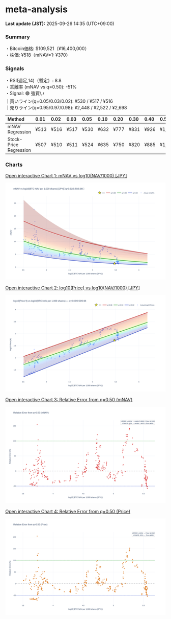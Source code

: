 # meta-analysis


<!--REPORT:START-->
**Last update (JST):** 2025-09-26 14:35 (UTC+09:00)

### Summary
・Bitcoin価格: $109,521（¥16,400,000）  
・株価: ¥518（mNAV=1: ¥370）

### Signals
・RSI(週足,14)（暫定）: 8.8  
・乖離率 (mNAV vs q=0.50): -51%  
・Signal: 🟣 強買い  
｜買いライン(q=0.05/0.03/0.02): ¥530 / ¥517 / ¥516  
｜売りライン(q=0.95/0.97/0.98): ¥2,448 / ¥2,522 / ¥2,698

| Method                 | 0.01   | 0.02   | 0.03   | 0.05   | 0.10   | 0.20   | 0.30   | 0.40   | 0.50   | 0.60   | 0.70   | 0.80   | 0.90   | 0.95   | 0.97   | 0.98   | 0.99   |
|:-----------------------|:-------|:-------|:-------|:-------|:-------|:-------|:-------|:-------|:-------|:-------|:-------|:-------|:-------|:-------|:-------|:-------|:-------|
| mNAV Regression        | ¥513   | ¥516   | ¥517   | ¥530   | ¥632   | ¥777   | ¥831   | ¥926   | ¥1,082 | ¥1,239 | ¥1,371 | ¥1,818 | ¥2,212 | ¥2,448 | ¥2,522 | ¥2,698 | ¥2,680 |
| Stock-Price Regression | ¥507   | ¥510   | ¥511   | ¥524   | ¥635   | ¥750   | ¥820   | ¥885   | ¥1,016 | ¥1,098 | ¥1,254 | ¥1,700 | ¥2,051 | ¥2,281 | ¥2,273 | ¥2,478 | ¥2,494 |

### Charts
[Open interactive Chart 1: mNAV vs log10(NAV/1000) [JPY]](https://tkzm240.github.io/meta-analysis/fig1.html)

![fig1](assets/fig1.png)

[Open interactive Chart 2: log10(Price) vs log10(NAV/1000) [JPY]](https://tkzm240.github.io/meta-analysis/fig2.html)

![fig2](assets/fig2.png)

[Open interactive Chart 3: Relative Error from q=0.50 (mNAV)](https://tkzm240.github.io/meta-analysis/fig3.html)

![fig3](assets/fig3.png)

[Open interactive Chart 4: Relative Error from q=0.50 (Price)](https://tkzm240.github.io/meta-analysis/fig4.html)

![fig4](assets/fig4.png)
<!--REPORT:END-->
